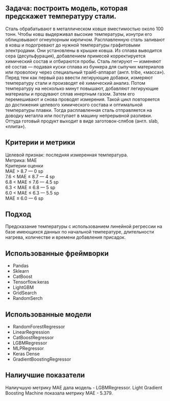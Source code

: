 ## Задача: построить модель, которая предскажет температуру стали.
Сталь обрабатывают в металлическом ковше вместимостью около 100 тонн. Чтобы ковш выдерживал высокие температуры, изнутри его облицовывают огнеупорным кирпичом. Расплавленную сталь заливают в ковш и подогревают до нужной температуры графитовыми электродами. Они установлены в крышке ковша.
Из сплава выводится сера (десульфурация), добавлением примесей корректируется химический состав и отбираются пробы. Сталь легируют — изменяют её состав — подавая куски сплава из бункера для сыпучих материалов или проволоку через специальный трайб-аппарат (англ. tribe, «масса»).
Перед тем как первый раз ввести легирующие добавки, измеряют температуру стали и производят её химический анализ. Потом температуру на несколько минут повышают, добавляют легирующие материалы и продувают сплав инертным газом. Затем его перемешивают и снова проводят измерения. Такой цикл повторяется до достижения целевого химического состава и оптимальной температуры плавки.
Тогда расплавленная сталь отправляется на доводку металла или поступает в машину непрерывной разливки. Оттуда готовый продукт выходит в виде заготовок-слябов (англ. slab, «плита»).
## Критерии и метрики
Целевой признак: последняя измеренная температура.\
Метрика: MAE\
Критерии оценки\
MAE > 8.7 — 0 sp\
7.6 < MAE ≤ 8.7 — 4 sp\
6.8 < MAE ≤ 7.6 — 4.5 sp\
6.3 < MAE ≤ 6.8 — 5 sp\
6.0 < MAE ≤ 6.3 — 5.5 sp\
MAE ≤ 6.0 — 6 sp

## Подход
Предсказание температуры с использованием линейной регрессии на базе имеющихся данных по начальной температуре, длительности нагрева, количестве и времени добавления присадок.

## Использованные фреймворки
* Pandas
* Sklearn
* CatBoost
* Tensorflow.keras
* LightGBM
* GridSearch
* RandomSerch

## Использованные модели
* RandomForestRegressor
* LinearRegression
* CatBoostRegressor
* LGBMRegressor
* MLPRegressor
* Keras Dense
* GradientBoostingRegressor

## Налиучшие показатели
Налиучшую метрику MAE дала модель  - LGBMRegressor. Light Gradient Boosting Machine показала метрику MAE - 5.379.
